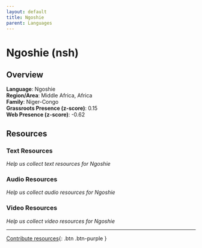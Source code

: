 ```yaml
---
layout: default
title: Ngoshie
parent: Languages
---
```


# Ngoshie (nsh)

## Overview

**Language**: Ngoshie  
**Region/Area**: Middle Africa, Africa  
**Family**: Niger-Congo  
**Grassroots Presence (z-score)**: 0.15  
**Web Presence (z-score)**: -0.62  

## Resources

### Text Resources
*Help us collect text resources for Ngoshie*

### Audio Resources
*Help us collect audio resources for Ngoshie*

### Video Resources
*Help us collect video resources for Ngoshie*

---

[Contribute resources](https://forms.office.com/e/1SfLJx3u1r){: .btn .btn-purple }
